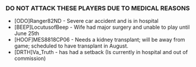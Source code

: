 ### DO NOT ATTACK THESE PLAYERS DUE TO MEDICAL REASONS

* [ODO]Ranger82ND - Severe car accident and is in hospital
* [BEEP]LocutusofBeep - Wife had major surgery and unable to play until June 25th
* [HOOF]MES8818CP06 - Needs a kidney transplant; will be away from game; scheduled to have transplant in August.
* [DRTH]Va_Truth - has had a setback (Is currently in hospital and out of commission)
